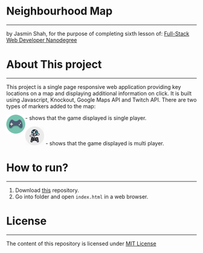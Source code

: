 # Neighbourhood Map
----
by Jasmin Shah, for the purpose of completing sixth lesson of:
[Full-Stack Web Developer Nanodegree](https://www.udacity.com/course/nd004)

# About This project
----
This project is a single page responsive web application providing key locations on a map and displaying additional information on click. It is built using Javascript, Knockout, Google Maps API and Twitch API. There are two types of markers added to the map:

<img align="left" src="https://raw.githubusercontent.com/Jasmin25/Project6/master/img/single.png" width="50" height="auto" title="Single Player" /> - shows that the game displayed is single player.

<img src="https://raw.githubusercontent.com/Jasmin25/Project6/master/img/multiple.png" width="50" height="auto" title="Multi Player" /> - shows that the game displayed is multi player.

# How to run?
----
1. Download [this](https://github.com/Jasmin25/Neighbourhood_Map/) repository.
2. Go into folder and open `index.html` in a web browser.

# License
----
The content of this repository is licensed under [MIT License](https://opensource.org/licenses/MIT)

